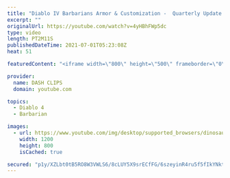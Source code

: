 ```yaml
---
title: "Diablo IV Barbarians Armor & Customization -  Quarterly Update June 2021"
excerpt: ""
originalUrl: https://youtube.com/watch?v=4yHBhFWp5dc
type: video
length: PT2M11S
publishedDateTime: 2021-07-01T05:23:08Z
heat: 51

featuredContent: "<iframe width=\"800\" height=\"500\" frameborder=\"0\" src=\"https://www.youtube.com/embed/4yHBhFWp5dc\" allow=\"accelerometer; autoplay; encrypted-media; gyroscope; picture-in-picture\" allowfullscreen></iframe>"

provider:
  name: DASH CLIPS
  domain: youtube.com

topics:
  - Diablo 4
  - Barbarian

images:
  - url: https://www.youtube.com/img/desktop/supported_browsers/dinosaur.png
    width: 1200
    height: 800
    isCached: true

secured: "p1y/XZLbt0tB5RO8W3VWLS6/8cLUY5X9srECfFG/6szeyinR4ru5f5fIkYNktopv8xNmqOEkn4lOP6hbhe6apLgYjEeXc4+ohgwUT+C1qX97fZ/fypzIbTuFaT6T82NotoqyHNOP/AZZQySy1GNIVmYjxiM2b53dllLOHVZbryUSDHjyxL2SKOFS62Z9WNK4NW5RM5NBF+erWOog5+qfcf3CfJ1Lo1fEaPqdlaKo7lHHtWzPHHyQcPA3k/pVebVdYldOkKJ2gbROUpAmVo1t0HAa1lsH/MouIi5Y7WnKPl2L30m4k5tXc0uzmGbbrmhCmpSWrwbQ3IqF8DHvzq/opk7iOnwT7ibFK5HVLYjGRZUHllkzsb56blGQmm9ck0Xcy1/tQ27omSwOf60rUJFH2Bjz8rgqVxaxKihf2UouxLs=;fafGJWAhTU9WpWKCk3R5pw=="
---
```


